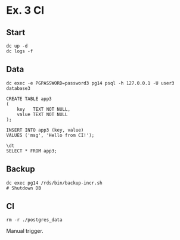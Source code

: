 # Ex. 3 CI

## Start

```shell
dc up -d
dc logs -f
```

## Data

```shell
dc exec -e PGPASSWORD=password3 pg14 psql -h 127.0.0.1 -U user3 database3
```

```postgresql
CREATE TABLE app3
(
    key   TEXT NOT NULL,
    value TEXT NOT NULL
);

INSERT INTO app3 (key, value)
VALUES ('msg', 'Hello from CI!');
```

```shell
\dt
SELECT * FROM app3;
```

## Backup

```shell
dc exec pg14 /rds/bin/backup-incr.sh
# Shutdown DB
```

## CI

```shell
rm -r ./postgres_data
```

Manual trigger.
